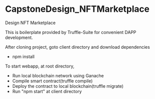 # CapstoneDesign_NFTMarketplace
Design NFT Marketplace

This is boilerplate provided by Truffle-Suite for convenient DAPP development.


After cloning project, goto client directory and download dependencies
- npm install


To start webapp, at root directory,
- Run local blockchain network using Ganache
- Compile smart contract(truffle compile)
- Deploy the contract to local blockchain(truffle migrate)
- Run "npm start" at client directory
